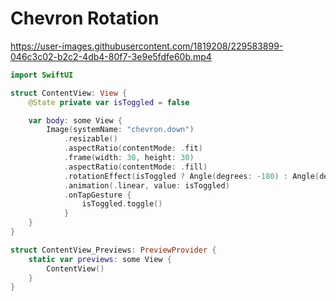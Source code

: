 # Chevron Rotation 

https://user-images.githubusercontent.com/1819208/229583899-046c3c02-b2c2-4db4-80f7-3e9e5fdfe60b.mp4

```swift
import SwiftUI

struct ContentView: View {
    @State private var isToggled = false

    var body: some View {
        Image(systemName: "chevron.down")
            .resizable()
            .aspectRatio(contentMode: .fit)
            .frame(width: 30, height: 30)
            .aspectRatio(contentMode: .fill)
            .rotationEffect(isToggled ? Angle(degrees: -180) : Angle(degrees: 0))
            .animation(.linear, value: isToggled)
            .onTapGesture {
                isToggled.toggle()
            }
    }
}

struct ContentView_Previews: PreviewProvider {
    static var previews: some View {
        ContentView()
    }
}
```
